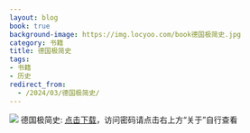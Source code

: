 ```yaml
---
layout: blog
book: true
background-image: https://img.locyoo.com/book德国极简史.jpg
category: 书籍
title: 德国极简史
tags:
- 书籍
- 历史
redirect_from:
  - /2024/03/德国极简史/
---
```

![](https://img.locyoo.com/book德国极简史.jpg)
德国极简史: <a name = "ref1" href="https://url18.ctfile.com/f/50983618-1253396275-e15604?p=3619">点击下载</a>，访问密码请点击右上方“关于”自行查看